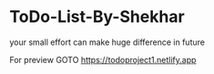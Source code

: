 # ToDo-List-By-Shekhar
your small effort can make huge difference in future

For preview
GOTO https://todoproject1.netlify.app
